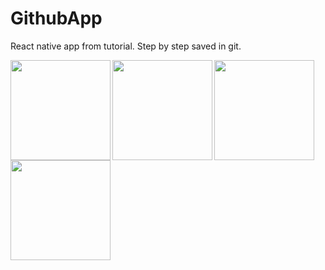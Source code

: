# GithubApp
React native app from tutorial. Step by step saved in git.

<img src="https://i.imgur.com/bsSAd8c.png" align="left" width="160">
<img src="https://i.imgur.com/BRmTg7I.png" align="left" width="160">
<img src="https://i.imgur.com/csPB9BV.png" align="left" width="160">
<img src="https://i.imgur.com/CeUzLI5.png" align="left" width="160">
